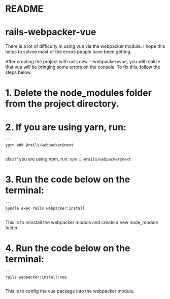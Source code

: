 # README

# rails-webpacker-vue
There is a lot of difficulty in using vue via the webpacker module. I hope this helps to solvve most of the errors people have been getting.

After creating the project with rails new <projectname> --webpacker=vue, you will realize that vue will be bringing some errors on the console. To fix this, follow the steps below.
	
# 1. Delete the node_modules folder from the project directory.
# 2. If you are using yarn, run:

	```
	yarn add @rails/webpacker@next
	```
else if you are using npm, run: 
	```
	npm i @rails/webpacker@next
	```
# 3. Run the code below on the terminal: 
	```
	bundle exec rails webpacker:install
	```
This is to reinstall the webpacker module and create a new node_module folder.
# 4. Run the code below on the terminal:
	```
	rails webpacker:install:vue
	```
This is to config the vue package into the webpacker module.
